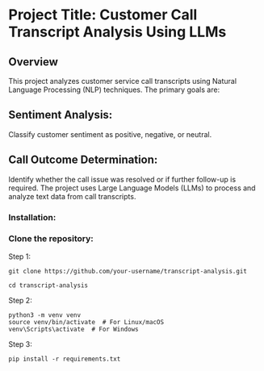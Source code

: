 # Project Title: Customer Call Transcript Analysis Using LLMs
## Overview
This project analyzes customer service call transcripts using Natural Language Processing (NLP) techniques. The primary goals are:

## Sentiment Analysis:
Classify customer sentiment as positive, negative, or neutral.

## Call Outcome Determination:
Identify whether the call issue was resolved or if further follow-up is required.
The project uses Large Language Models (LLMs) to process and analyze text data from call transcripts.

### Installation:
### Clone the repository:

Step 1:
```
git clone https://github.com/your-username/transcript-analysis.git
```
```
cd transcript-analysis
```
Step 2:
```
python3 -m venv venv
source venv/bin/activate  # For Linux/macOS
venv\Scripts\activate  # For Windows
```
Step 3:

```
pip install -r requirements.txt
```
